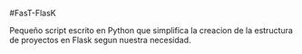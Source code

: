 #FasT-FlasK

Pequeño script escrito en Python que simplifica la creacion de la estructura de proyectos en Flask segun nuestra necesidad.
